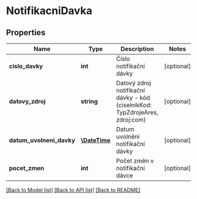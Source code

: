 # NotifikacniDavka

## Properties
Name | Type | Description | Notes
------------ | ------------- | ------------- | -------------
**cislo_davky** | **int** | Číslo notifikační dávky | [optional] 
**datovy_zdroj** | **string** | Datový zdroj notifikační dávky - kód (ciselnikKod: TypZdrojeAres, zdroj:com) | [optional] 
**datum_uvolneni_davky** | [**\DateTime**](\DateTime.md) | Datum uvolnění notifikační dávky | [optional] 
**pocet_zmen** | **int** | Počet změn v notifikační dávce | [optional] 

[[Back to Model list]](../../README.md#documentation-for-models) [[Back to API list]](../../README.md#documentation-for-api-endpoints) [[Back to README]](../../README.md)

